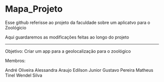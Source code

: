 # Mapa_Projeto
Esse github referisse ao projeto da faculdade sobre um aplicatvo para o Zoológicio

Aqui guardaremos as modificações feitas ao longo do projeto

--------------------------------------------------------------------------------

Objetivo: Criar um app para a geolocalização para o zoológico

Membros: 

André Oliveira
Alessandra Araujo
Edilson Junior
Gustavo Pereira
Matheus Tinel
Wendel Silva
